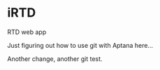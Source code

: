 iRTD
====

RTD web app

Just figuring out how to use git with Aptana here...

Another change, another git test.

